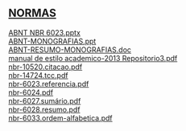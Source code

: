 <a href="http://arthurfelixgr.github.io/tcc/normas" target="_blank">NORMAS</a>
------
<a href="http://docs.google.com/viewer?url=https://github.com/arthurfelixgr/tcc/raw/master/normas/ABNT%20NBR%206023.pptx" target="_blank">ABNT NBR 6023.pptx</a><br>
<a href="http://docs.google.com/viewer?url=https://github.com/arthurfelixgr/tcc/raw/master/normas/ABNT-MONOGRAFIAS.ppt" target="_blank">ABNT-MONOGRAFIAS.ppt</a><br>
<a href="http://docs.google.com/viewer?url=https://github.com/arthurfelixgr/tcc/raw/master/normas/ABNT-RESUMO-MONOGRAFIAS.doc" target="_blank">ABNT-RESUMO-MONOGRAFIAS.doc</a><br>
<a href="http://docs.google.com/viewer?url=https://github.com/arthurfelixgr/tcc/raw/master/normas/manual%20de%20estilo%20academico-2013%20Repositorio3.pdf" target="_blank" rel="noopener">manual de estilo academico-2013 Repositorio3.pdf</a><br>
<a href="http://docs.google.com/viewer?url=https://github.com/arthurfelixgr/tcc/raw/master/normas/nbr-10520.citacao.pdf" target="_blank">nbr-10520.citacao.pdf</a><br>
<a href="http://docs.google.com/viewer?url=https://github.com/arthurfelixgr/tcc/raw/master/normas/nbr-14724.tcc.pdf" target="_blank">nbr-14724.tcc.pdf</a><br>
<a href="http://docs.google.com/viewer?url=https://github.com/arthurfelixgr/tcc/raw/master/normas/nbr-6023.referencia.pdf" target="_blank">nbr-6023.referencia.pdf</a><br>
<a href="http://docs.google.com/viewer?url=https://github.com/arthurfelixgr/tcc/raw/master/normas/nbr-6024.pdf" target="_blank">nbr-6024.pdf</a><br>
<a href="http://docs.google.com/viewer?url=https://github.com/arthurfelixgr/tcc/raw/master/normas/nbr-6027.sumário.pdf" target="_blank">nbr-6027.sumário.pdf</a><br>
<a href="http://docs.google.com/viewer?url=https://github.com/arthurfelixgr/tcc/raw/master/normas/nbr-6028.resumo.pdf" target="_blank">nbr-6028.resumo.pdf</a><br>
<a href="http://docs.google.com/viewer?url=https://github.com/arthurfelixgr/tcc/raw/master/normas/nbr-6033.ordem-alfabetica.pdf" target="_blank">nbr-6033.ordem-alfabetica.pdf</a><br>
